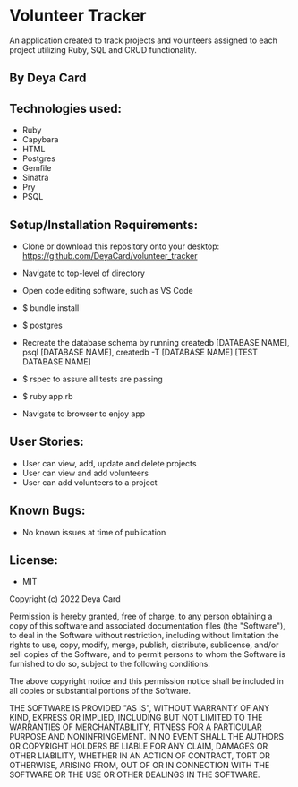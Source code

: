 # Volunteer Tracker

An application created to track projects and volunteers assigned to each project utilizing Ruby, SQL and CRUD functionality. 

## By Deya Card

## Technologies used:
* Ruby
* Capybara
* HTML
* Postgres
* Gemfile
* Sinatra
* Pry
* PSQL


## Setup/Installation Requirements:
* Clone or download this repository onto your desktop: https://github.com/DeyaCard/volunteer_tracker
* Navigate to top-level of directory
* Open code editing software, such as VS Code

* $ bundle install 
* $ postgres
* Recreate the database schema by running createdb [DATABASE NAME], psql [DATABASE NAME], createdb -T [DATABASE NAME] [TEST DATABASE NAME]
* $ rspec to assure all tests are passing
* $ ruby app.rb
* Navigate to browser to enjoy app


## User Stories:
* User can view, add, update and delete projects
* User can view and add volunteers
* User can add volunteers to a project


## Known Bugs:
*  No known issues at time of publication


## License: 
* MIT

Copyright (c) 2022 Deya Card

Permission is hereby granted, free of charge, to any person obtaining a copy of this software and associated documentation files (the "Software"), to deal in the Software without restriction, including without limitation the rights to use, copy, modify, merge, publish, distribute, sublicense, and/or sell copies of the Software, and to permit persons to whom the Software is furnished to do so, subject to the following conditions:

The above copyright notice and this permission notice shall be included in all copies or substantial portions of the Software.

THE SOFTWARE IS PROVIDED "AS IS", WITHOUT WARRANTY OF ANY KIND, EXPRESS OR IMPLIED, INCLUDING BUT NOT LIMITED TO THE WARRANTIES OF MERCHANTABILITY, FITNESS FOR A PARTICULAR PURPOSE AND NONINFRINGEMENT. IN NO EVENT SHALL THE AUTHORS OR COPYRIGHT HOLDERS BE LIABLE FOR ANY CLAIM, DAMAGES OR OTHER LIABILITY, WHETHER IN AN ACTION OF CONTRACT, TORT OR OTHERWISE, ARISING FROM, OUT OF OR IN CONNECTION WITH THE SOFTWARE OR THE USE OR OTHER DEALINGS IN THE SOFTWARE.